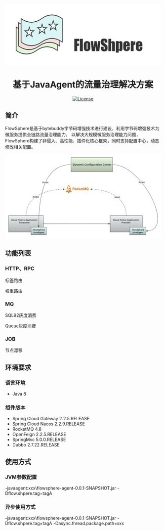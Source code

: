<div align="center">
	<p></p>
	<p></p>
	<img src="https://github.com/ZShUn/flowsphere/blob/main/images/logo.jpg" width = "500" height = "200" alt="图片名称" align=center />
	<h1>基于JavaAgent的流量治理解决方案</h1>


[![License](https://img.shields.io/badge/license-Apache%202-4EB1BA.svg)](https://www.apache.org/licenses/LICENSE-2.0.html)

</div>


## 简介
FlowSphere是基于bytebuddy字节码增强技术进行建设，利用字节码增强技术为微服务提供全链路流量治理能力， 以解决大规模微服务治理能力问题，FlowSphere构建了非侵入、高性能、插件化核心框架，同时支持配置中心，动态修改相关配置。



![](https://github.com/ZShUn/flowsphere/blob/main/images/agent.png)


## 功能列表
### HTTP、RPC

标签路由

权重路由

### MQ

SQL92灰度消费

Queue灰度消费

### JOB

节点漂移

## 环境要求
### 语言环境

- Java 8

### 组件版本
- Spring Cloud Gateway 2.2.5.RELEASE
- Spring Cloud Nacos 2.2.9.RELEASE
- RocketMQ 4.8
- OpenFeign 2.2.5.RELEASE
- SpringMvc 5.0.0.RELEASE
- Dubbo 2.7.22.RELEASE


## 使用方式
### JVM参数配置

-javaagent:xxx\flowsphere-agent-0.0.1-SNAPSHOT.jar -Dflow.shpere.tag=tagA

### 异步使用方式

-javaagent:xxx\flowsphere-agent-0.0.1-SNAPSHOT.jar -Dflow.shpere.tag=tagA -Dasync.thread.package.path=xxx

